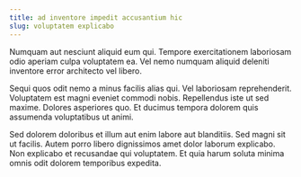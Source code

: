 ```yaml
---
title: ad inventore impedit accusantium hic
slug: voluptatem explicabo
---
```


Numquam aut nesciunt aliquid eum qui. Tempore exercitationem laboriosam odio aperiam culpa voluptatem ea. Vel nemo numquam aliquid deleniti inventore error architecto vel libero.

Sequi quos odit nemo a minus facilis alias qui. Vel laboriosam reprehenderit. Voluptatem est magni eveniet commodi nobis. Repellendus iste ut sed maxime. Dolores asperiores quo. Et ducimus tempora dolorem quis assumenda voluptatibus ut animi.

Sed dolorem doloribus et illum aut enim labore aut blanditiis. Sed magni sit ut facilis. Autem porro libero dignissimos amet dolor laborum explicabo. Non explicabo et recusandae qui voluptatem. Et quia harum soluta minima omnis odit dolorem temporibus expedita.
